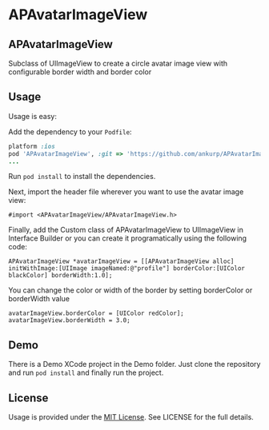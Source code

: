 APAvatarImageView
===============

## APAvatarImageView

Subclass of UIImageView to create a circle avatar image view with configurable border width and border color

## Usage

Usage is easy:

Add the dependency to your `Podfile`:

```ruby
platform :ios
pod 'APAvatarImageView', :git => 'https://github.com/ankurp/APAvatarImageView' # remove :git option when its in the Cocoapod Specs
...
```

Run `pod install` to install the dependencies.

Next, import the header file wherever you want to use the avatar image view:

```objc
#import <APAvatarImageView/APAvatarImageView.h>
```

Finally, add the Custom class of APAvatarImageView to UIImageView in Interface Builder or you can create it programatically using the following code:

```objc
APAvatarImageView *avatarImageView = [[APAvatarImageView alloc] initWithImage:[UIImage imageNamed:@"profile"] borderColor:[UIColor blackColor] borderWidth:1.0];
```

You can change the color or width of the border by setting borderColor or borderWidth value

```objc
avatarImageView.borderColor = [UIColor redColor];
avatarImageView.borderWidth = 3.0;
```

## Demo

There is a Demo XCode project in the Demo folder. Just clone the repository and run `pod install` and finally run the project.

## License

Usage is provided under the [MIT License](http://opensource.org/licenses/MIT).  See LICENSE for the full details.